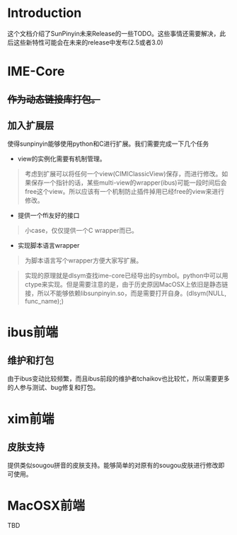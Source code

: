 # Introduction #

这个文档介绍了SunPinyin未来Release的一些TODO。这些事情还需要解决，此后这些新特性可能会在未来的release中发布(2.5或者3.0)

# IME-Core #

## ~~作为动态链接库打包。~~ ##


## 加入扩展层 ##

使得sunpinyin能够使用python和C进行扩展。我们需要完成一下几个任务

  * view的实例化需要有机制管理。

> 考虑到扩展可以将任何一个view(CIMIClassicView)保存，而进行修改。如果保存一个指针的话，某些multi-view的wrapper(ibus)可能一段时间后会free这个view。所以应该有一个机制防止插件掉用已经free的view来进行修改。

  * 提供一个ffi友好的接口

> 小case，仅仅提供一个C wrapper而已。

  * 实现脚本语言wrapper

> 为脚本语言写个wrapper方便大家写扩展。

> 实现的原理就是dlsym查找ime-core已经导出的symbol。python中可以用ctype来实现。但是需要注意的是，由于历史原因MacOSX上依旧是静态链接，所以不能够依赖libsunpinyin.so，而是需要打开自身。(dlsym(NULL, func\_name);)


# ibus前端 #

## 维护和打包 ##

由于ibus变动比较频繁，而且ibus前段的维护者tchaikov也比较忙，所以需要更多的人参与测试、bug修复和打包。

# xim前端 #

## 皮肤支持 ##

提供类似sougou拼音的皮肤支持。能够简单的对原有的sougou皮肤进行修改即可使用。

# MacOSX前端 #

TBD